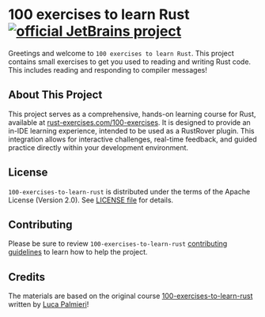 #  100 exercises to learn Rust [![official JetBrains project](http://jb.gg/badges/official.svg)](https://confluence.jetbrains.com/display/ALL/JetBrains+on+GitHub)

Greetings and welcome to `100 exercises to learn Rust`.
This project contains small exercises to get you used to reading and writing Rust code.
This includes reading and responding to compiler messages!

## About This Project
This project serves as a comprehensive, hands-on learning course for Rust, available at [rust-exercises.com/100-exercises](https://rust-exercises.com/100-exercises/). 
It is designed to provide an in-IDE learning experience, intended to be used as a RustRover plugin.
This integration allows for interactive challenges, real-time feedback, and guided practice directly within your development environment.

## License
`100-exercises-to-learn-rust` is distributed under the terms of the Apache License (Version 2.0). See [LICENSE file](LICENSE) for details.

## Contributing
Please be sure to review `100-exercises-to-learn-rust` [contributing guidelines](CONTRIBUTING.md) to learn how to help the project.

## Credits
The materials are based on the original course [100-exercises-to-learn-rust](https://github.com/mainmatter/100-exercises-to-learn-rust) written by [Luca Palmieri](https://www.lpalmieri.com/)!
